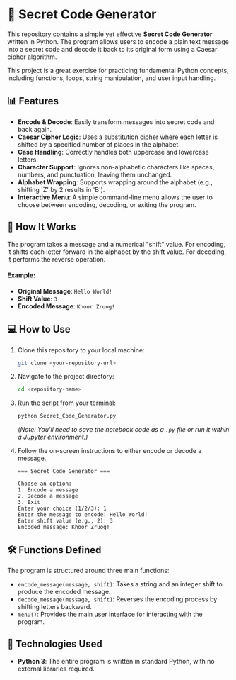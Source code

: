 # 🔐 Secret Code Generator

This repository contains a simple yet effective **Secret Code Generator** written in Python. The program allows users to encode a plain text message into a secret code and decode it back to its original form using a Caesar cipher algorithm.

This project is a great exercise for practicing fundamental Python concepts, including functions, loops, string manipulation, and user input handling.

## 📊 Features

* **Encode & Decode**: Easily transform messages into secret code and back again.
* **Caesar Cipher Logic**: Uses a substitution cipher where each letter is shifted by a specified number of places in the alphabet.
* **Case Handling**: Correctly handles both uppercase and lowercase letters.
* **Character Support**: Ignores non-alphabetic characters like spaces, numbers, and punctuation, leaving them unchanged.
* **Alphabet Wrapping**: Supports wrapping around the alphabet (e.g., shifting 'Z' by 2 results in 'B').
* **Interactive Menu**: A simple command-line menu allows the user to choose between encoding, decoding, or exiting the program.

## 🚀 How It Works

The program takes a message and a numerical "shift" value. For encoding, it shifts each letter forward in the alphabet by the shift value. For decoding, it performs the reverse operation.

#### Example:

* **Original Message**: `Hello World!`
* **Shift Value**: `3`
* **Encoded Message**: `Khoor Zruog!`

## 💻 How to Use

1.  Clone this repository to your local machine:
    ```bash
    git clone <your-repository-url>
    ```

2.  Navigate to the project directory:
    ```bash
    cd <repository-name>
    ```

3.  Run the script from your terminal:
    ```bash
    python Secret_Code_Generator.py 
    ```
    *(Note: You'll need to save the notebook code as a `.py` file or run it within a Jupyter environment.)*

4.  Follow the on-screen instructions to either encode or decode a message.

    ```
    === Secret Code Generator ===

    Choose an option:
    1. Encode a message
    2. Decode a message
    3. Exit
    Enter your choice (1/2/3): 1
    Enter the message to encode: Hello World!
    Enter shift value (e.g., 2): 3
    Encoded message: Khoor Zruog!
    ```

## 🛠️ Functions Defined

The program is structured around three main functions:

* `encode_message(message, shift)`: Takes a string and an integer shift to produce the encoded message.
* `decode_message(message, shift)`: Reverses the encoding process by shifting letters backward.
* `menu()`: Provides the main user interface for interacting with the program.

## 🔧 Technologies Used

* **Python 3**: The entire program is written in standard Python, with no external libraries required.
